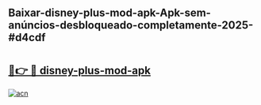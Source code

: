 ## Baixar-disney-plus-mod-apk-Apk-sem-anúncios-desbloqueado-completamente-2025-#d4cdf

# <h2><a href="https://ainizakaria.my?title=disney-plus-mod-apk&ref=20M">🔗👉 🔴 disney-plus-mod-apk</a></h2>

[![acn](https://github.com/user-attachments/assets/0f9c940e-d8b0-45ae-aac7-cd30a18b3e1c)](https://ainizakaria.my?title=disney-plus-mod-apk&ref=20M)

